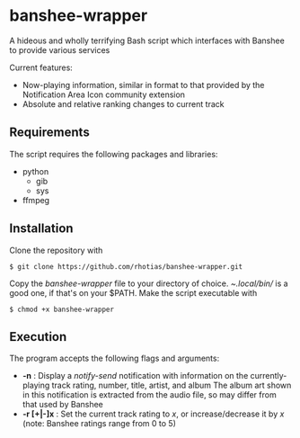 # banshee-wrapper
A hideous and wholly terrifying Bash script which interfaces with Banshee to provide various services

Current features:
* Now-playing information, similar in format to that provided by the Notification Area Icon community extension
* Absolute and relative ranking changes to current track

## Requirements
The script requires the following packages and libraries:
* python
  * gib
  * sys
* ffmpeg

## Installation
Clone the repository with

    $ git clone https://github.com/rhotias/banshee-wrapper.git

Copy the *banshee-wrapper* file to your directory of choice. *~.local/bin/* is a good one, if that's on your $PATH. Make the script executable with

    $ chmod +x banshee-wrapper

## Execution
The program accepts the following flags and arguments:
* **-n** : Display a *notify-send* notification with information on the currently-playing track rating, number, title, artist, and album
    The album art shown in this notification is extracted from the audio file, so may differ from that used by Banshee
* **-r [+|-]x** : Set the current track rating to *x*, or increase/decrease it by *x* (note: Banshee ratings range from 0 to 5)
